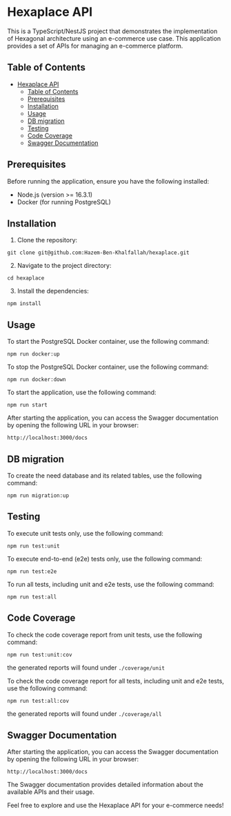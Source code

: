 # Hexaplace API

This is a TypeScript/NestJS project that demonstrates the implementation of Hexagonal architecture using an e-commerce use case. This application provides a set of APIs for managing an e-commerce platform.

## Table of Contents

- [Hexaplace API](#hexaplace-api)
  - [Table of Contents](#table-of-contents)
  - [Prerequisites](#prerequisites)
  - [Installation](#installation)
  - [Usage](#usage)
  - [DB migration](#db-migration)
  - [Testing](#testing)
  - [Code Coverage](#code-coverage)
  - [Swagger Documentation](#swagger-documentation)

## Prerequisites

Before running the application, ensure you have the following installed:

- Node.js (version >= 16.3.1)
- Docker (for running PostgreSQL)

## Installation

1. Clone the repository:

```shell
git clone git@github.com:Hazem-Ben-Khalfallah/hexaplace.git
```

2. Navigate to the project directory:

```shell
cd hexaplace
```

3. Install the dependencies:

```shell
npm install
```

## Usage

To start the PostgreSQL Docker container, use the following command:

```shell
npm run docker:up
```

To stop the PostgreSQL Docker container, use the following command:

```shell
npm run docker:down
```

To start the application, use the following command:

```shell
npm run start
```

After starting the application, you can access the Swagger documentation by opening the following URL in your browser:

```
http://localhost:3000/docs
```

## DB migration

To create the need database and its related tables, use the following command:

```shell
npm run migration:up
```

## Testing

To execute unit tests only, use the following command:

```shell
npm run test:unit
```

To execute end-to-end (e2e) tests only, use the following command:

```shell
npm run test:e2e
```

To run all tests, including unit and e2e tests, use the following command:

```shell
npm run test:all
```

## Code Coverage

To check the code coverage report from unit tests, use the following command:

```shell
npm run test:unit:cov
```
the generated reports will found under `./coverage/unit`

To check the code coverage report for all tests, including unit and e2e tests, use the following command:

```shell
npm run test:all:cov
```
the generated reports will found under `./coverage/all`

## Swagger Documentation

After starting the application, you can access the Swagger documentation by opening the following URL in your browser:

```
http://localhost:3000/docs
```

The Swagger documentation provides detailed information about the available APIs and their usage.

Feel free to explore and use the Hexaplace API for your e-commerce needs!